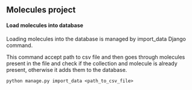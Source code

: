 ## Molecules project

#### Load molecules into database
Loading molecules into the database is managed by import_data Django command.  

This command accept path to csv file and then goes through molecules present
in the file and check if the collection and molecule is already present,
otherwise it adds them to the database.
```commandline
python manage.py import_data <path_to_csv_file>
```
